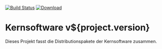 [![Build Status](https://travis-ci.org/datenverteiler/datenverteiler-kernsoftware.svg?branch=master)](https://travis-ci.org/datenverteiler/datenverteiler-kernsoftware)
[![Download](https://api.bintray.com/packages/datenverteiler/maven/datenverteiler-kernsoftware/images/download.svg)](https://bintray.com/datenverteiler/maven/datenverteiler-kernsoftware)

Kernsoftware v${project.version}
====================

Dieses Projekt fasst die Distributionspakete der Kernsoftware zusammen.
